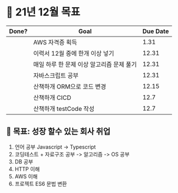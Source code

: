 # :rocket: 21년 12월 목표


|Done?|Goal|Due Date|
|------|---|---|
||AWS 자격증 획득|1.31|
||이력서 12월 중에 한개 이상 넣기|12.31|
||매일 하루 한 문제 이상 알고리즘 문제 풀기|12.31|
||자바스크립트 공부 |12.31|
||산책하개 ORM으로 코드 변경 |12.15|
||산책하개 CICD |12.7|
||산책하개 testCode 작성 |12.7|

## :seedling: 목표: 성장 할수 있는 회사 취업
1. 언어 공부 Javascript -> Typescript
2. 코딩테스트 + 자료구조 공부 -> 알고리즘 -> OS 공부
3. DB 공부
4. HTTP 이해
5. AWS 이해
6. 프로젝트 ES6 문법 변환
